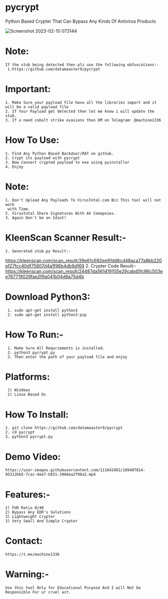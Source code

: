 # pycrypt
Python Based Crypter That Can Bypass Any Kinds Of Antivirus Products

![Screenshot 2023-02-10 073144](https://user-images.githubusercontent.com/82051128/218131962-6e9eba91-040f-43de-90be-b2c5f42f3014.png)

# Note:
    If the stub being detected then plz use the following obfuscations:-
     1.https://github.com/datamaaster9/pycrypt

     
# Important:
    1. Make Sure your payload file have all the libraries import and it will be a valid payload file
    2. If Your Payload get detected then let me know i will update the stub.
    3. If u need cobalt strike evasions then DM on Telegram: @machine1336
  
# How To Use:
    1. Find Any Python Based Backdoor/RAT on github.
    2. Crypt its payload with pycrypt
    3. Now Convert crypted payload to exe using pyinstaller
    4. Enjoy
  
# Note:
    1. Don't Upload Any Payloads To VirusTotal.com Bcz This tool will not work
     with Time.
    2. Virustotal Share Signatures With AV Comapnies.
    3. Again Don't be an Idiot!
  
# KleenScan Scanner Result:-
    1. Generated stub.py Result:-
  https://kleenscan.com/scan_result/39e61c692ee91dd6cd48aca77a8bb220ef27fcc40df75807d4a1f96b4db8df69
    2. Crypter Code Result:-
   https://kleenscan.com/scan_result/24487da561419105e29cabd5fc66c503ee767719029fae2f9a041b04d6a75d4b

# Download Python3:

     1. sudo apt-get install python3
     2. sudo apt-get install python3-pip
    
# How To Run:-
     1. Make Sure All Requriements is installed.
     2. python3 pycrypt.py
     3. Then enter the path of your payload file and enjoy
  
# Platforms:
  
     1) Windows
     2) Linux Based Os

# How To Install:

    1. git clone https://github.com/datamaaster9/pycrypt
    2. cd pycrypt
    3. python3 pycrypt.py
  
 
# Demo Video:
    https://user-images.githubusercontent.com/111642482/189407814-95312bb5-7cac-4ee7-b831-398dea2f96a2.mp4

# Features:-

    1) FUD Ratio 0/40
    2) Bypass Any EDR's Solutions
    3) Lightweight Crypter
    3) Very Small And Simple Crypter

# Contact:
    https://t.me/machine1336
# Warning:-
    Use this tool Only for Educational Purpose And I will Not be Responsible For ur cruel act.
  
